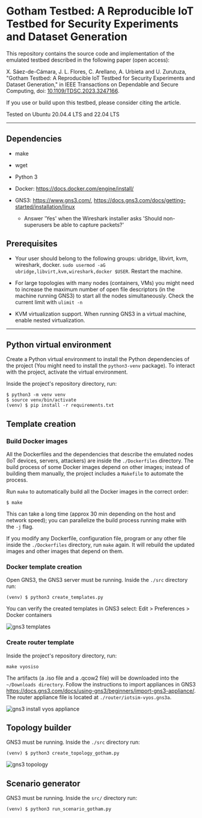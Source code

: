 # Gotham Testbed: A Reproducible IoT Testbed for Security Experiments and Dataset Generation


This repository contains the source code and implementation of the emulated testbed described in the following paper (open access):

X. Sáez-de-Cámara, J. L. Flores, C. Arellano, A. Urbieta and U. Zurutuza, "Gotham Testbed: A Reproducible IoT Testbed for Security Experiments and Dataset Generation," in IEEE Transactions on Dependable and Secure Computing, doi: [10.1109/TDSC.2023.3247166](https://doi.org/10.1109/TDSC.2023.3247166).

If you use or build upon this testbed, please consider citing the article.

Tested on Ubuntu 20.04.4 LTS and 22.04 LTS

---

## Dependencies

- make

- wget

- Python 3

- Docker: https://docs.docker.com/engine/install/

- GNS3: https://www.gns3.com/, https://docs.gns3.com/docs/getting-started/installation/linux
    - Answer 'Yes' when the Wireshark installer asks 'Should non-superusers be able to capture packets?'

## Prerequisites

- Your user should belong to the following groups: ubridge, libvirt, kvm, wireshark, docker. `sudo usermod -aG ubridge,libvirt,kvm,wireshark,docker $USER`. Restart the machine.


- For large topologies with many nodes (containers, VMs) you might need to increase the maximum number of open file descriptors (in the machine running GNS3) to start all the nodes simultaneously. Check the current limit with `ulimit -n`

- KVM virtualization support. When running GNS3 in a virtual machine, enable nested virtualization.

---

## Python virtual environment

Create a Python virtual environment to install the Python dependencies of the project (You might need to install the `python3-venv` package). To interact with the project, activate the virtual environment.

Inside the project's repository directory, run:

```
$ python3 -m venv venv
$ source venv/bin/activate
(venv) $ pip install -r requirements.txt
```

## Template creation

### Build Docker images

All the Dockerfiles and the dependencies that describe the emulated nodes (IoT devices, servers, attackers) are inside the `./Dockerfiles` directory. The build process of some Docker images depend on other images; instead of building them manually, the project includes a `Makefile` to automate the process.

Run `make` to automatically build all the Docker images in the correct order:
```
$ make
```

This can take a long time (approx 30 min depending on the host and network speed); you can parallelize the build process running make with the `-j` flag.

If you modify any Dockerfile, configuration file, program or any other file inside the `./Dockerfiles` directory, run `make` again. It will rebuild the updated images and other images that depend on them.

### Docker template creation

Open GNS3, the GNS3 server must be running.
Inside the `./src` directory run:
```
(venv) $ python3 create_templates.py
```

You can verify the created templates in GNS3 select: Edit > Preferences > Docker containers

![gns3 templates](img/gns3_templates.png)

### Create router template

Inside the project's repository directory, run:

```
make vyosiso
```

The artifacts (a .iso file and a .qcow2 file) will be downloaded into the `~/Downloads directory`. Follow the instructions to import appliances in GNS3 https://docs.gns3.com/docs/using-gns3/beginners/import-gns3-appliance/. The router appliance file is located at `./router/iotsim-vyos.gns3a`.

![gns3 install vyos appliance](img/gns3_installvyosappliance.png)

## Topology builder

GNS3 must be running.
Inside the `./src` directory run:
```
(venv) $ python3 create_topology_gotham.py
```

![gns3 topology](img/gns3_topology.png)

## Scenario generator

GNS3 must be running.
Inside the `src/` directory run:
```
(venv) $ python3 run_scenario_gotham.py
```
